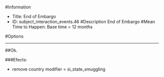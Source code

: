 #Information
 - Title: End of Embargo
 - ID: subject_interaction_events.46
#Description
End of Embargo
#Mean Time to Happen:
Base time = 12 months

#Options

___
##Ok.

###Efects:<ul><li>remove country modifier = si_state_smuggling</li></ul>
